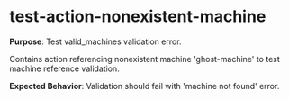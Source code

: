 # test-action-nonexistent-machine

**Purpose**: Test valid_machines validation error.

Contains action referencing nonexistent machine 'ghost-machine' to test machine reference validation.

**Expected Behavior**: Validation should fail with 'machine not found' error.
